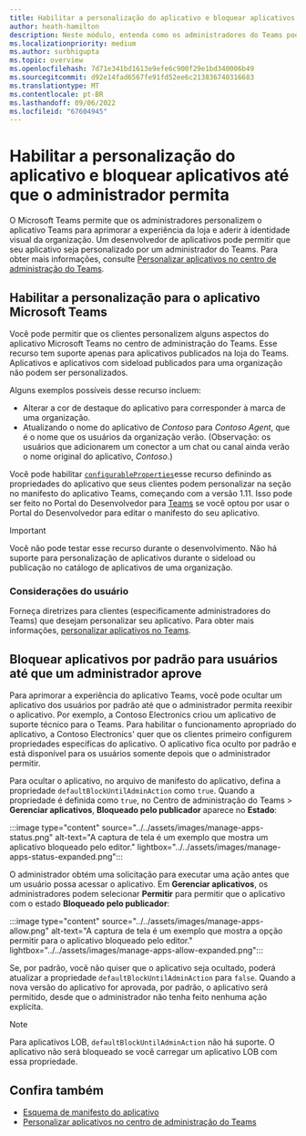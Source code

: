```yaml
---
title: Habilitar a personalização do aplicativo e bloquear aplicativos até que o administrador permita
author: heath-hamilton
description: Neste módulo, entenda como os administradores do Teams podem personalizar seu aplicativo teams para sua organização e ocultar o aplicativo Teams até que o administrador aprove.
ms.localizationpriority: medium
ms.author: surbhigupta
ms.topic: overview
ms.openlocfilehash: 7d71e341bd1613e9efe6c900f29e1bd340006b49
ms.sourcegitcommit: d92e14fad6567fe91fd52ee6c213836740316683
ms.translationtype: MT
ms.contentlocale: pt-BR
ms.lasthandoff: 09/06/2022
ms.locfileid: "67604945"
---
```

# <a name="enable-app-customization-and-block-apps-till-admin-allows"></a>Habilitar a personalização do aplicativo e bloquear aplicativos até que o administrador permita

O Microsoft Teams permite que os administradores personalizem o aplicativo Teams para aprimorar a experiência da loja e aderir à identidade visual da organização. Um desenvolvedor de aplicativos pode permitir que seu aplicativo seja personalizado por um administrador do Teams. Para obter mais informações, consulte [Personalizar aplicativos no centro de administração do Teams](/MicrosoftTeams/customize-apps).

## <a name="enable-customization-for-your-microsoft-teams-app"></a>Habilitar a personalização para o aplicativo Microsoft Teams

Você pode permitir que os clientes personalizem alguns aspectos do aplicativo Microsoft Teams no centro de administração do Teams. Esse recurso tem suporte apenas para aplicativos publicados na loja do Teams. Aplicativos e aplicativos com sideload publicados para uma organização não podem ser personalizados.

Alguns exemplos possíveis desse recurso incluem:

* Alterar a cor de destaque do aplicativo para corresponder à marca de uma organização.
* Atualizando o nome do aplicativo de *Contoso* para *Contoso Agent*, que é o nome que os usuários da organização verão.
(Observação: os usuários que adicionarem um conector a um chat ou canal ainda verão o nome original do aplicativo, *Contoso*.)

Você pode habilitar [`configurableProperties`](/microsoftteams/platform/resources/schema/manifest-schema#configurableproperties)esse recurso definindo as propriedades do aplicativo que seus clientes podem personalizar na seção no manifesto do aplicativo Teams, começando com a versão 1.11. Isso pode ser feito no Portal do Desenvolvedor para [Teams](https://dev.teams.microsoft.com/home) se você optou por usar o Portal do Desenvolvedor para editar o manifesto do seu aplicativo.

> [!IMPORTANT]
> Você não pode testar esse recurso durante o desenvolvimento. Não há suporte para personalização de aplicativos durante o sideload ou publicação no catálogo de aplicativos de uma organização.

### <a name="user-considerations"></a>Considerações do usuário

Forneça diretrizes para clientes (especificamente administradores do Teams) que desejam personalizar seu aplicativo. Para obter mais informações, [personalizar aplicativos no Teams](/MicrosoftTeams/customize-apps).

## <a name="block-apps-by-default-for-users-until-an-admin-approves"></a>Bloquear aplicativos por padrão para usuários até que um administrador aprove

Para aprimorar a experiência do aplicativo Teams, você pode ocultar um aplicativo dos usuários por padrão até que o administrador permita reexibir o aplicativo. Por exemplo, a Contoso Electronics criou um aplicativo de suporte técnico para o Teams. Para habilitar o funcionamento apropriado do aplicativo, a Contoso Electronics' quer que os clientes primeiro configurem propriedades específicas do aplicativo. O aplicativo fica oculto por padrão e está disponível para os usuários somente depois que o administrador permitir.

Para ocultar o aplicativo, no arquivo de manifesto do aplicativo, defina a propriedade `defaultBlockUntilAdminAction` como `true`. Quando a propriedade é definida como `true`, no Centro de administração do Teams > **Gerenciar aplicativos**, **Bloqueado pelo publicador** aparece no **Estado**:

:::image type="content" source="../../assets/images/manage-apps-status.png" alt-text="A captura de tela é um exemplo que mostra um aplicativo bloqueado pelo editor." lightbox="../../assets/images/manage-apps-status-expanded.png":::

O administrador obtém uma solicitação para executar uma ação antes que um usuário possa acessar o aplicativo. Em **Gerenciar aplicativos**, os administradores podem selecionar **Permitir** para permitir que o aplicativo com o estado **Bloqueado pelo publicador**:

:::image type="content" source="../../assets/images/manage-apps-allow.png" alt-text="A captura de tela é um exemplo que mostra a opção permitir para o aplicativo bloqueado pelo editor." lightbox="../../assets/images/manage-apps-allow-expanded.png":::

Se, por padrão, você não quiser que o aplicativo seja ocultado, poderá atualizar a propriedade `defaultBlockUntilAdminAction` para `false`. Quando a nova versão do aplicativo for aprovada, por padrão, o aplicativo será permitido, desde que o administrador não tenha feito nenhuma ação explícita.

> [!NOTE]
> Para aplicativos LOB, `defaultBlockUntilAdminAction` não há suporte. O aplicativo não será bloqueado se você carregar um aplicativo LOB com essa propriedade.

## <a name="see-also"></a>Confira também

* [Esquema de manifesto do aplicativo](/microsoftteams/platform/resources/schema/manifest-schema)
* [Personalizar aplicativos no centro de administração do Teams](/MicrosoftTeams/customize-apps)
